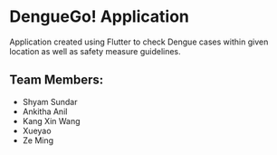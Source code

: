 # DengueGo! Application

Application created using Flutter to check Dengue cases within given location as well as safety measure guidelines.

## Team Members:

* Shyam Sundar
* Ankitha Anil
* Kang Xin Wang
* Xueyao
* Ze Ming



